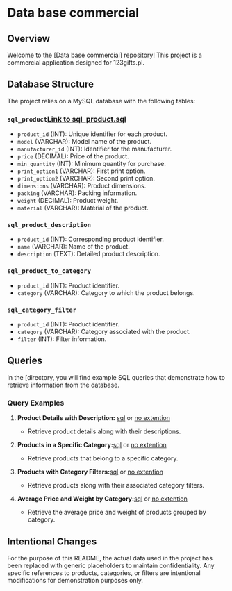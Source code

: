 # Data base commercial

## Overview

Welcome to the [Data base commercial] repository! This project is a commercial application designed for 123gifts.pl.

## Database Structure

The project relies on a MySQL database with the following tables:


### `sql_product`[Link to sql_product.sql](https://github.com/agakalinowski/MySQL/blob/main/sql_product.sql)


- `product_id` (INT): Unique identifier for each product.
- `model` (VARCHAR): Model name of the product.
- `manufacturer_id` (INT): Identifier for the manufacturer.
- `price` (DECIMAL): Price of the product.
- `min_quantity` (INT): Minimum quantity for purchase.
- `print_option1` (VARCHAR): First print option.
- `print_option2` (VARCHAR): Second print option.
- `dimensions` (VARCHAR): Product dimensions.
- `packing` (VARCHAR): Packing information.
- `weight` (DECIMAL): Product weight.
- `material` (VARCHAR): Material of the product.

### `sql_product_description`

- `product_id` (INT): Corresponding product identifier.
- `name` (VARCHAR): Name of the product.
- `description` (TEXT): Detailed product description.

### `sql_product_to_category`

- `product_id` (INT): Product identifier.
- `category` (VARCHAR): Category to which the product belongs.

### `sql_category_filter`

- `product_id` (INT): Product identifier.
- `category` (VARCHAR): Category associated with the product.
- `filter` (INT): Filter information.

## Queries

In the [directory, you will find example SQL queries that demonstrate how to retrieve information from the database.

### Query Examples

1. **Product Details with Description:** [sql](https://github.com/agakalinowski/MySQL/blob/main/Query%201.sql) or [no extention](https://github.com/agakalinowski/MySQL/blob/main/Query%201:%20List%20of%20Products%20with%20Full%20Details.md)
   - Retrieve product details along with their descriptions.

2. **Products in a Specific Category:**[sql](https://github.com/agakalinowski/MySQL/blob/main/Query%202.sql) or [no extention](https://github.com/agakalinowski/MySQL/blob/main/Query%202%3A%20Products%20with%20Specific%20Print%20Options%20and%20Categories.md)
   - Retrieve products that belong to a specific category.

3. **Products with Category Filters:**[sql](https://github.com/agakalinowski/MySQL/blob/main/Query%203.sql) or [no extention](https://github.com/agakalinowski/MySQL/blob/main/Query%203.%20Get%20Products%20in%20a%20Specific%20Category.md)
   - Retrieve products along with their associated category filters.
  
4. **Average Price and Weight by Category:**[sql](https://github.com/agakalinowski/MySQL/blob/main/Query%204.sql) or [no extention](https://github.com/agakalinowski/MySQL/blob/main/Query%204%3A%20Average%20Price%20and%20Weight%20by%20Category.md)
   - Retrieve the average price and weight of products grouped by category.

## Intentional Changes

For the purpose of this README, the actual data used in the project has been replaced with generic placeholders to maintain confidentiality. Any specific references to products, categories, or filters are intentional modifications for demonstration purposes only.
